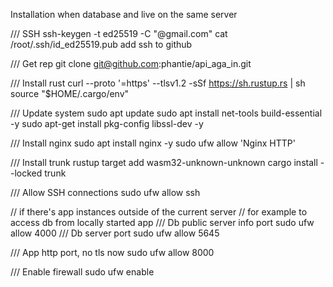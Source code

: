 Installation when database and live on the same server

/// SSH
ssh-keygen -t ed25519 -C "@gmail.com"
cat /root/.ssh/id_ed25519.pub
add ssh to github

/// Get rep
git clone git@github.com:phantie/api_aga_in.git

/// Install rust
curl --proto '=https' --tlsv1.2 -sSf https://sh.rustup.rs | sh
source "$HOME/.cargo/env"

/// Update system
sudo apt update
sudo apt install net-tools build-essential -y
sudo apt-get install pkg-config libssl-dev -y

/// Install nginx
sudo apt install nginx -y
sudo ufw allow 'Nginx HTTP'

/// Install trunk
rustup target add wasm32-unknown-unknown
cargo install --locked trunk

/// Allow SSH connections
sudo ufw allow ssh

// if there's app instances outside of the current server
// for example to access db from locally started app
/// Db public server info port
sudo ufw allow 4000
/// Db server port
sudo ufw allow 5645

/// App http port, no tls now
sudo ufw allow 8000

/// Enable firewall
sudo ufw enable


